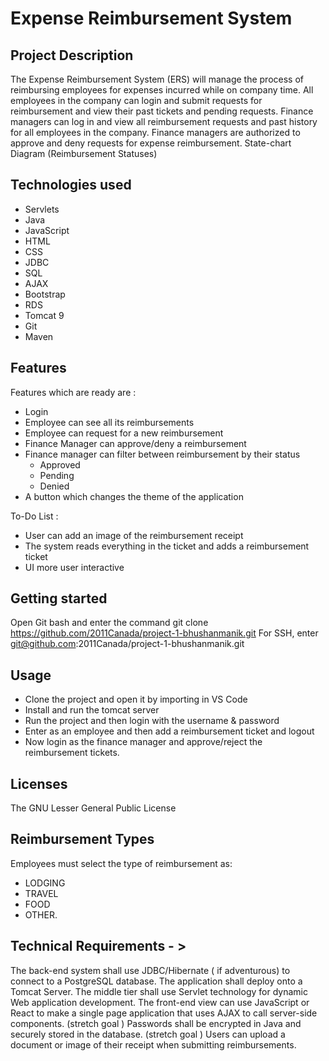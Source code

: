 # Expense Reimbursement System # 


## Project Description 


The Expense Reimbursement System (ERS) will manage the process of reimbursing employees for expenses incurred while on company time. All employees in the company can login and submit requests for reimbursement and view their past tickets and pending requests. Finance managers can log in and view all reimbursement requests and past history for all employees in the company. Finance managers are authorized to approve and deny requests for expense reimbursement.
State-chart Diagram (Reimbursement Statuses)
     
## Technologies used
* Servlets 
* Java
* JavaScript 
* HTML 
* CSS
* JDBC 
* SQL 
* AJAX
* Bootstrap
* RDS
* Tomcat 9
* Git
* Maven  

## Features
Features which are ready are : 
* Login
* Employee can see all its reimbursements
* Employee can request for a new reimbursement
* Finance Manager can approve/deny a reimbursement
* Finance manager can filter between reimbursement by their status 
     * Approved
     * Pending
     * Denied
* A button which changes the theme of the application

To-Do List :
* User can add an image of the reimbursement receipt
* The system reads everything in the ticket and adds a reimbursement ticket
* UI more user interactive

## Getting started 
Open Git bash and enter the command 
git clone https://github.com/2011Canada/project-1-bhushanmanik.git
For SSH, enter
git@github.com:2011Canada/project-1-bhushanmanik.git

## Usage
* Clone the project and open it by importing in VS Code
* Install and run the tomcat server 
* Run the project and then login with the username & password
* Enter as an employee and then add a reimbursement ticket and logout
* Now login as the finance manager and approve/reject the reimbursement tickets.

## Licenses
The GNU Lesser General Public License

## Reimbursement Types 

Employees must select the type of reimbursement as: 
* LODGING
* TRAVEL
* FOOD
* OTHER.



## Technical Requirements - >

The back-end system shall use JDBC/Hibernate ( if adventurous) to connect to a PostgreSQL database. The application shall deploy onto a Tomcat Server. The middle tier shall use Servlet technology for dynamic Web application development. The front-end view can use JavaScript or React to make a single page application that uses AJAX to call server-side components. (stretch goal ) Passwords shall be encrypted in Java and securely stored in the database. (stretch goal ) Users can upload a document or image of their receipt when submitting reimbursements.
